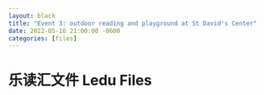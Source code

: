 ```yaml
---
layout: black
title: "Event 3: outdoor reading and playground at St David's Center"
date: 2022-05-16 21:00:00 -0600
categories: [files]
---
```


# 乐读汇文件 Ledu Files 

